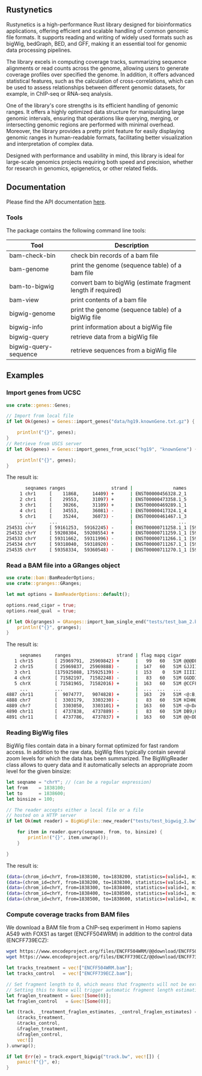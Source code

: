 
## Rustynetics

Rustynetics is a high-performance Rust library designed for bioinformatics applications, offering efficient and scalable handling of common genomic file formats. It supports reading and writing of widely used formats such as bigWig, bedGraph, BED, and GFF, making it an essential tool for genomic data processing pipelines.

The library excels in computing coverage tracks, summarizing sequence alignments or read counts across the genome, allowing users to generate coverage profiles over specified the genome. In addition, it offers advanced statistical features, such as the calculation of cross-correlations, which can be used to assess relationships between different genomic datasets, for example, in ChIP-seq or RNA-seq analysis.

One of the library's core strengths is its efficient handling of genomic ranges. It offers a highly optimized data structure for manipulating large genomic intervals, ensuring that operations like querying, merging, or intersecting genomic regions are performed with minimal overhead. Moreover, the library provides a pretty print feature for easily displaying genomic ranges in human-readable formats, facilitating better visualization and interpretation of complex data.

Designed with performance and usability in mind, this library is ideal for large-scale genomics projects requiring both speed and precision, whether for research in genomics, epigenetics, or other related fields.

## Documentation

Please find the API documentation [here](https://docs.rs/crate/rustynetics/latest).

### Tools

The package contains the following command line tools:

| Tool                     | Description                                                              |
| ------------------------ | ------------------------------------------------------------------------ |
| bam-check-bin            | check bin records of a bam file                                          |
| bam-genome               | print the genome (sequence table) of a bam file                          |
| bam-to-bigwig            | convert bam to bigWig (estimate fragment length if required)             |
| bam-view                 | print contents of a bam file                                             |
| bigwig-genome            | print the genome (sequence table) of a bigWig file                       |
| bigwig-info              | print information about a bigWig file                                    |
| bigwig-query             | retrieve data from a bigWig file                                         |
| bigwig-query-sequence    | retrieve sequences from a bigWig file                                    |


## Examples

### Import genes from UCSC

```rust
use crate::genes::Genes;

// Import from local file
if let Ok(genes) = Genes::import_genes("data/hg19.knownGene.txt.gz") {

    println!("{}", genes);
}
// Retrieve from USCS server
if let Ok(genes) = Genes::import_genes_from_ucsc("hg19", "knownGene") {

    println!("{}", genes);
}
```
The result is:
```bash
       seqnames ranges                 strand |               names                  cds
     1 chr1     [    11868,     14409) +      | ENST00000456328.2_1       [11868, 11868)
     2 chr1     [    29553,     31097) +      | ENST00000473358.1_5       [29553, 29553)
     3 chr1     [    30266,     31109) +      | ENST00000469289.1_1       [30266, 30266)
     4 chr1     [    34553,     36081) -      | ENST00000417324.1_4       [34553, 34553)
     5 chr1     [    35244,     36073) -      | ENST00000461467.1_3       [35244, 35244)
       ...      ...                           |                 ...                  ...
254531 chrY     [ 59161253,  59162245) -      | ENST00000711258.1_1 [59161253, 59161253)
254532 chrY     [ 59208304,  59208554) +      | ENST00000711259.1_1 [59208304, 59208304)
254533 chrY     [ 59311662,  59311996) -      | ENST00000711266.1_1 [59311662, 59311662)
254534 chrY     [ 59318040,  59318920) -      | ENST00000711267.1_1 [59318040, 59318040)
254535 chrY     [ 59358334,  59360548) -      | ENST00000711270.1_1 [59358334, 59358334)
```

### Read a BAM file into a GRanges object

```rust
use crate::bam::BamReaderOptions;
use crate::granges::GRanges;

let mut options = BamReaderOptions::default();

options.read_cigar = true;
options.read_qual  = true;

if let Ok(granges) = GRanges::import_bam_single_end("tests/test_bam_2.bam", Some(options)) {
    println!("{}", granges);
}
```
The result is:
```bash
     seqnames     ranges                 strand | flag mapq cigar                                                qual
   1 chr15        [ 25969791,  25969842) +      |   99   60   51M @@@DFFFFHHHHGBHIBHHHGGGIHIEEHEIIIIIIGCHGHIGIGIIIIHH
   2 chr15        [ 25969837,  25969888) -      |  147   60   51M GJJIIIIHIHDIHIIHHEGEEGJIIHFHIHCIHHGEIDHHDDHFDFFD@C@
   3 chr1         [175925088, 175925139) -      |  153    0   51M IIIIIJJJIJJJJJJJJIJGIJIJHJJJJJJJIIJJJJHHHHHFFFFFBCC
   4 chrX         [ 71582197,  71582248) -      |   83   60   51M GGDDIIIGJIJJJJJJJJJHGEHGJJJJIHDEIIGIJJGHHFHFFFFFCC@
   5 chrX         [ 71581965,  71582016) +      |  163   60   51M @CCFFDFFHHDHHJJJIGCHGIGIGIGJJJIGCGCHBFGDBFGFGIJIJGC
     ...          ...                           |  ...  ...   ...                                                 ...
4887 chr11        [  9074777,   9074828) +      |  163   29   51M <@:B;DDDFH:CC>CFEAADFFFCDFHIEHIHJEGGEHIJJIIDGGIGHII
4888 chr7         [  3303179,   3303230) -      |   83   60   51M HIHH@GIIHGHGHCJHGJIIIIIJJJJIJJIIIIIIJJHHGHHFFFFFCCC
4889 chr7         [  3303050,   3303101) +      |  163   60   51M <@<DADADAAFFFC@>DGEHIICEGH@HCCEGHCCEBGGGFG:BFCGGGBB
4890 chr11        [  4737838,   4737889) -      |   83   60   51M DB9;HCD?D??:?:):)CCA<C2:@HFAHEEHF@<?<?:ACADB;:BB1@?
4891 chr11        [  4737786,   4737837) +      |  163   60   51M @@<DDBDDFD+C?A:1CFDHBFHC<?F9+CGGI:49CCGFACE99?DC990
```

### Reading BigWig files

BigWig files contain data in a binary format optimized for fast random access. In addition to the raw data, bigWig files typically contain several zoom levels for which the data has been summarized. The BigWigReader class allows to query data and it automatically selects an appropriate zoom level for the given binsize:
```rust
let seqname = "chrY"; // (can be a regular expression)
let from    = 1838100;
let to      = 1838600;
let binsize = 100;

// The reader accepts either a local file or a file
// hosted on a HTTP server
if let Ok(mut reader) = BigWigFile::new_reader("tests/test_bigwig_2.bw") {

    for item in reader.query(seqname, from, to, binsize) {
        println!("{}", item.unwrap());
    }

}
```
The result is:
```bash
(data=(chrom_id=chrY, from=1838100, to=1838200, statistics=(valid=1, min=1.0000, max=1.0000, sum=1.0000, sum_squares=1.0000)), type=fixed)
(data=(chrom_id=chrY, from=1838200, to=1838300, statistics=(valid=1, min=1.0000, max=1.0000, sum=1.0000, sum_squares=1.0000)), type=fixed)
(data=(chrom_id=chrY, from=1838300, to=1838400, statistics=(valid=1, min=0.0000, max=0.0000, sum=0.0000, sum_squares=0.0000)), type=fixed)
(data=(chrom_id=chrY, from=1838400, to=1838500, statistics=(valid=1, min=0.0000, max=0.0000, sum=0.0000, sum_squares=0.0000)), type=fixed)
(data=(chrom_id=chrY, from=1838500, to=1838600, statistics=(valid=1, min=0.0000, max=0.0000, sum=0.0000, sum_squares=0.0000)), type=fixed)
```

### Compute coverage tracks from BAM files

We download a BAM file from a ChIP-seq experiment in Homo sapiens A549 with FOXS1 as target (ENCFF504WRM) in addition to the control data (ENCFF739ECZ):
```bash
wget https://www.encodeproject.org/files/ENCFF504WRM/@@download/ENCFF504WRM.bam
wget https://www.encodeproject.org/files/ENCFF739ECZ/@@download/ENCFF739ECZ.bam
```

```rust
let tracks_treatment = vec!["ENCFF504WRM.bam"];
let tracks_control   = vec!["ENCFF739ECZ.bam"];

// Set fragment length to 0, which means that fragments will not be extended.
// Setting this to None will trigger automatic fragment length estimation
let fraglen_treatment = &vec![Some(0)];
let fraglen_control   = &vec![Some(0)];

let (track, _treatment_fraglen_estimates, _control_fraglen_estimates) = bam_coverage(
    &tracks_treatment,
    &tracks_control,
    &fraglen_treatment,
    &fraglen_control,
    vec![]
).unwrap();

if let Err(e) = track.export_bigwig("track.bw", vec![]) {
    panic!("{}", e);
}
```

